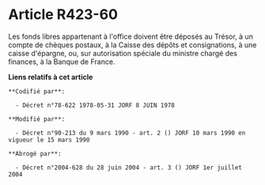 # Article R423-60

Les fonds libres appartenant à l'office doivent être déposés au Trésor, à un compte de chèques postaux, à la Caisse des
dépôts et consignations, à une caisse d'épargne, ou, sur autorisation spéciale du ministre chargé des finances, à la Banque
de France.

**Liens relatifs à cet article**

	**Codifié par**:

	  - Décret n°78-622 1978-05-31 JORF 8 JUIN 1978

	**Modifié par**:

	  - Décret n°90-213 du 9 mars 1990 - art. 2 () JORF 10 mars 1990 en vigueur le 15 mars 1990

	**Abrogé par**:

	  - Décret n°2004-628 du 28 juin 2004 - art. 3 () JORF 1er juillet 2004

